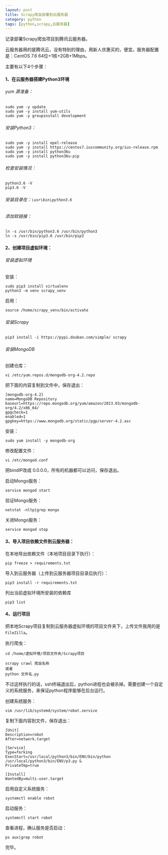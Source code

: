 ```yaml
---
layout: post
title: Scrapy爬虫部署到云服务器
category: python
tags: [python,scrapy,云服务器]
---
```


记录部署Scrapy爬虫项目到腾讯云服务器。

云服务器用的是腾讯云，没有特别的理由，用新人优惠买的，便宜。服务器配置是：CentOS 7.6 64位+1核+2GB+1Mbps。

主要有以下4个步骤：
#### 1、在云服务器搭建Python3环境
 
###### yum 源准备：
```
sudo yum -y update
sudo yum -y install yum-utils
sudo yum -y groupinstall development
```

###### 安装Python3：
```
sudo yum -y install epel-release
sudo yum -y install https://centos7.iuscommunity.org/ius-release.rpm
sudo yum -y install python36u
sudo yum -y install python36u-pip
```
###### 检查安装情况：
```
python3.6 -V
pip3.6 -V
```
###### 安装目录在：`\usr\bin\python3.6`

###### 添加软链接：
```
ln -s /usr/bin/python3.6 /usr/bin/python3
ln -s /usr/bin/pip3.6 /usr/bin/pip3
```

#### 2、创建项目虚拟环境：
###### 安装虚拟环境
安装：
```
sudo pip3 install virtualenv
python3 -m venv scrapy_venv
```
启用：
```
source /home/scrapy_venv/bin/activate
```

###### 安装Scrapy
```
pip3 install -i https://pypi.douban.com/simple/ scrapy
```

###### 安装MongoDB
创建仓库：
```
vi /etc/yum.repos.d/mongodb-org-4.2.repo
```
把下面的内容复制到文件中，保存退出：
```
[mongodb-org-4.2]
name=MongoDB Repository
baseurl=https://repo.mongodb.org/yum/amazon/2013.03/mongodb-org/4.2/x86_64/
gpgcheck=1
enabled=1
gpgkey=https://www.mongodb.org/static/pgp/server-4.2.asc
```
安装：
```
sudo yum install -y mongodb-org
```
修改配置文件：
```
vi /etc/mongod.conf
```
把bindIP改成 0.0.0.0，所有的机器都可以访问，保存退出。

启动Mongo服务：
```
service mongod start
```
验证Mongo服务：
```
netstat -nltp|grep mongo
```
关闭Mongo服务：
```
service mongod stop
```

#### 3、导入项目依赖文件到云服务器：
在本地导出依赖文件（本地项目目录下执行）：
```
pip freeze > requirements.txt
```
导入到云服务器（上传到云服务器项目目录后执行）：
```
pip3 install -r requirements.txt
```

列出当前虚拟环境所安装的依赖库
```
pip3 list
```

#### 4、运行项目
把本地Scrapy项目复制到云服务器虚拟环境的项目文件夹下，上传文件我用的是`FileZilla`。

执行爬虫：
```
cd /home/虚拟环境/项目文件夹/Scrapy项目

scrapy crawl 爬虫名称
或者
python 文件名.py
```
不过这样执行的话，ssh终端退出后，python进程也会被杀掉。需要创建一个自定义的系统服务，来保证python程序能够在后台运行。

创建系统服务：
```
vim /usr/lib/systemd/system/robot.service
```
复制下面内容到文件，保存退出：
```
[Unit]
Description=robot
After=network.target
 
[Service]
Type=forking
ExecStart=/usr/local/python3/bin/ENV/bin/python /usr/local/python3/bin/ENV/p3.py &
PrivateTmp=true
 
[Install]
WantedBy=multi-user.target
```
启用自定义系统服务：
```
systemctl enable robot
```
启动服务：
```
systemctl start robot
```
查看进程，确认服务是否启动：
```
ps aux|grep robot
```

完毕。




